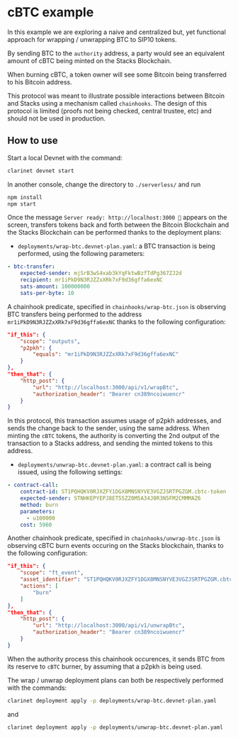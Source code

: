 # cBTC example

In this example we are exploring a naive and centralized but, yet functional approach for wrapping / unwrapping BTC to SIP10 tokens.

By sending BTC to the `authority` address, a party would see an equivalent amount of cBTC being minted on the Stacks Blockchain.

When burning cBTC, a token owner will see some Bitcoin being transferred to his Bitcoin address.

This protocol was meant to illustrate possible interactions between Bitcoin and Stacks using a mechanism called `chainhooks`. The design of this protocol is limited (proofs not being checked, central trustee, etc) and should not be used in production. 

## How to use

Start a local Devnet with the command:

```bash
clarinet devnet start
```

In another console, change the directory to `./serverless/` and run

```bash
npm install
npm start
```

Once the message `Server ready: http://localhost:3000 🚀` appears on the screen, transfers tokens back and forth between the Bitcoin Blockchain and the Stacks Blockchain can be performed
thanks to the deployment plans:

- `deployments/wrap-btc.devnet-plan.yaml`: a BTC transaction is being performed, using the following parameters:

```yaml
- btc-transfer:
    expected-sender: mjSrB3wS4xab3kYqFktwBzfTdPg367ZJ2d
    recipient: mr1iPkD9N3RJZZxXRk7xF9d36gffa6exNC
    sats-amount: 100000000
    sats-per-byte: 10
```

A chainhook predicate, specified in `chainhooks/wrap-btc.json` is observing BTC transfers being performed to the address `mr1iPkD9N3RJZZxXRk7xF9d36gffa6exNC` thanks to the following configuration:

```json
"if_this": {
    "scope": "outputs",
    "p2pkh": {
        "equals": "mr1iPkD9N3RJZZxXRk7xF9d36gffa6exNC"
    }
},
"then_that": {
    "http_post": {
        "url": "http://localhost:3000/api/v1/wrapBtc",
        "authorization_header": "Bearer cn389ncoiwuencr"
    }
}
```

In this protocol, this transaction assumes usage of p2pkh addresses, and sends the change back to the sender, using the same address. When minting the `cBTC` tokens, the authority is converting 
the 2nd output of the transaction to a Stacks address, and sending the minted tokens to this address.  

- `deployments/unwrap-btc.devnet-plan.yaml`: a contract call is being issued, using the following settings:

```yaml
- contract-call:
    contract-id: ST1PQHQKV0RJXZFY1DGX8MNSNYVE3VGZJSRTPGZGM.cbtc-token
    expected-sender: STNHKEPYEPJ8ET55ZZ0M5A34J0R3N5FM2CMMMAZ6
    method: burn
    parameters:
      - u100000
    cost: 5960
```

Another chainhook predicate, specified in `chainhooks/unwrap-btc.json` is observing cBTC burn events occuring on the Stacks blockchain, thanks to the following configuration:

```json
"if_this": {
    "scope": "ft_event",
    "asset_identifier": "ST1PQHQKV0RJXZFY1DGX8MNSNYVE3VGZJSRTPGZGM.cbtc-token::cbtc",
    "actions": [
        "burn"
    ]
},
"then_that": {
    "http_post": {
        "url": "http://localhost:3000/api/v1/unwrapBtc",
        "authorization_header": "Bearer cn389ncoiwuencr"
    }
}
```

When the authority process this chainhook occurences, it sends BTC from its reserve to `cBTC` burner, by assuming that a p2pkh is being used.

The wrap / unwrap deployment plans can both be respectively performed with the commands:

```bash
clarinet deployment apply -p deployments/wrap-btc.devnet-plan.yaml
```

and

```bash
clarinet deployment apply -p deployments/unwrap-btc.devnet-plan.yaml
```
